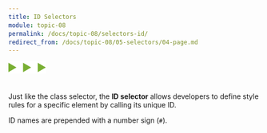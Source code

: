 ```yaml
---
title: ID Selectors
module: topic-08
permalink: /docs/topic-08/selectors-id/
redirect_from: /docs/topic-08/05-selectors/04-page.md
---
```


<img src="./../../../img/arrow-divider.svg" style="width: 75px; border: none; margin: 0px 0 20px 0" />

Just like the class selector, the **ID selector** allows developers to define style rules for a specific element by calling its unique ID.

ID names are prepended with a number sign (`#`).


<div class="codepen-embed">
  <p data-height="400" data-theme-id="30567" data-slug-hash="EwMKNd" data-default-tab="html,result" data-user="Media-Ed-Online" data-embed-version="2" data-pen-title="[Topic-07]  CSS Selectors, Pt. 3" class="codepen"></p>
</div>
